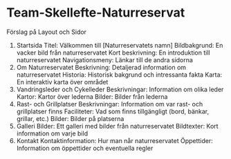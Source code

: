 # Team-Skellefte-Naturreservat
Förslag på Layout och Sidor
1. Startsida
Titel: Välkommen till [Naturreservatets namn]
Bildbakgrund: En vacker bild från naturreservatet
Kort beskrivning: En introduktion till naturreservatet
Navigationsmeny: Länkar till de andra sidorna
2. Om Naturreservatet
Beskrivning: Detaljerad information om naturreservatet
Historia: Historisk bakgrund och intressanta fakta
Karta: En interaktiv karta över området
3. Vandringsleder och Cykelleder
Beskrivningar: Information om olika leder
Kartor: Kartor över lederna
Bilder: Bilder från lederna
4. Rast- och Grillplatser
Beskrivningar: Information om var rast- och grillplatser finns
Faciliteter: Vad som finns tillgängligt (bord, bänkar, grillar, etc.)
Bilder: Bilder på platserna
5. Galleri
Bilder: Ett galleri med bilder från naturreservatet
Bildtexter: Kort information om varje bild
6. Kontakt
Kontaktinformation: Hur man når naturreservatet
Öppettider: Information om öppettider och eventuella regler
